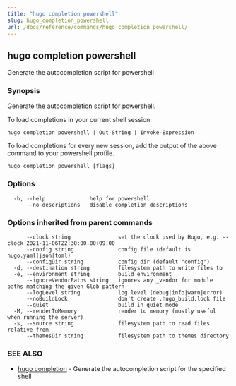 ```yaml
---
title: "hugo completion powershell"
slug: hugo_completion_powershell
url: /docs/reference/commands/hugo_completion_powershell/
---
```

## hugo completion powershell

Generate the autocompletion script for powershell

### Synopsis

Generate the autocompletion script for powershell.

To load completions in your current shell session:

	hugo completion powershell | Out-String | Invoke-Expression

To load completions for every new session, add the output of the above command
to your powershell profile.


```
hugo completion powershell [flags]
```

### Options

```
  -h, --help              help for powershell
      --no-descriptions   disable completion descriptions
```

### Options inherited from parent commands

```
      --clock string               set the clock used by Hugo, e.g. --clock 2021-11-06T22:30:00.00+09:00
      --config string              config file (default is hugo.yaml|json|toml)
      --configDir string           config dir (default "config")
  -d, --destination string         filesystem path to write files to
  -e, --environment string         build environment
      --ignoreVendorPaths string   ignores any _vendor for module paths matching the given Glob pattern
      --logLevel string            log level (debug|info|warn|error)
      --noBuildLock                don't create .hugo_build.lock file
      --quiet                      build in quiet mode
  -M, --renderToMemory             render to memory (mostly useful when running the server)
  -s, --source string              filesystem path to read files relative from
      --themesDir string           filesystem path to themes directory
```

### SEE ALSO

* [hugo completion](/docs/reference/commands/hugo_completion/)	 - Generate the autocompletion script for the specified shell

